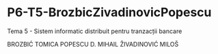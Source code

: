 # P6-T5-BrozbicZivadinovicPopescu
Tema 5 - Sistem informatic distribuit pentru tranzacții bancare

BROZBIĆ TOMICA
POPESCU D. MIHAIL
ŽIVADINOVIĆ MILOŠ
